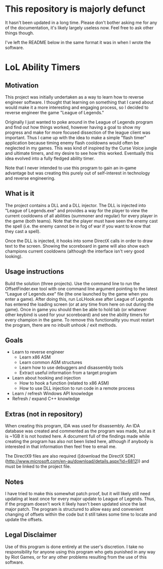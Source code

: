 # This repository is majorly defunct
It hasn't been updated in a long time. Please don't bother asking me for any of the documentation, it's likely largely useless now. Feel free to ask other things though.

I've left the README below in the same format it was in when I wrote the software.

# LoL Ability Timers

## Motivation
This project was initially undertaken as a way to learn how to reverse engineer software. I thought that learning on something that 
I cared about would make it a more interesting and engaging process, so I decided to reverse engineer the game "League of Legends."

Originally I just wanted to poke around in the League of Legends program and find out how things worked, however having a goal to 
show my progress and make for more focused dissection of the league client was important. Thus I came up with the idea to make a simple
"flash timer" application because timing enemy flash cooldowns would often be neglected in my games. This was kind of inspired by the 
Curse Voice jungle and ultimate timers, and my desire to see how this worked. Eventually this idea evolved into a fully fledged ability timer.

Note that I never intended to use this program to gain an in-game advantage but was creating this purely out of self-interest in technology
and reverse engineering.

## What is it
The project contains a DLL and a DLL injector. The DLL is injected into "League of Legends.exe" and provides a way for the player to view
the current cooldowns of all abilities (summoner and regular) for every player in the game (both teams). Note that the player must have
seen the enemy cast the spell (i.e. the enemy cannot be in fog of war if you want to know that they cast a spell).

Once the DLL is injected, it hooks into some DirectX calls in order to draw text to the screen. Showing the scoreboard in game will also
show each champions current cooldowns (although the interface isn't very good looking).

## Usage instructions
Build the solution (three projects). Use the command line to run the OffsetFinder.exe tool with one command line argument pointing to the latest "League of Legends.exe" file (the one launched by the game when you enter a game). After doing this, run LoLHook.exe after League of Legends has entered the loading screen (or at any time from here on out during the game). Once in game you should then
be able to hold tab (or whatever other keybind is used for your scoreboard) and see the ability timers for every champion in the game.
To remove this functionality you must restart the program, there are no inbuilt unhook / exit methods.

## Goals
+ Learn to reverse engineer
    + Learn x86 ASM
    + Learn common ASM structures
    + Learn how to use debuggers and disassembly tools
    + Extract useful information from a target program
+ Learn about hooking and injection
    + How to hook a function (related to x86 ASM)
    + How to use DLL injection to run code in a remote process
+ Learn / refresh Windows API knowledge
+ Refresh / expand C++ knowledge

## Extras (not in repository)
When creating this program, IDA was used for disassembly. An IDA database was created and commented as the program was made, but as it is ~1GB it is not hosted here. 
A document full of the findings made while creating the program has also not been listed here, although if anybody is interested in that information then feel free to email me.

The DirectX9 files are also required ([download the DirectX SDK] (http://www.microsoft.com/en-au/download/details.aspx?id=6812)) and must be linked to the project file.

## Notes
I have tried to make this somewhat patch proof, but it will likely still need updating at least once for every major update to League of Legends. Thus, if the program doesn't work it likely hasn't been updated since the last major patch. The program is structured to allow easy and convenient changing of offsets within the code but it still takes some time to locate and update the offsets.

## Legal Disclaimer
Use of this program is done entirely at the user's discretion. I take no responsibility for anyone using this program who gets punished 
in any way by Riot Games, or for any other problems resulting from the use of this software.

